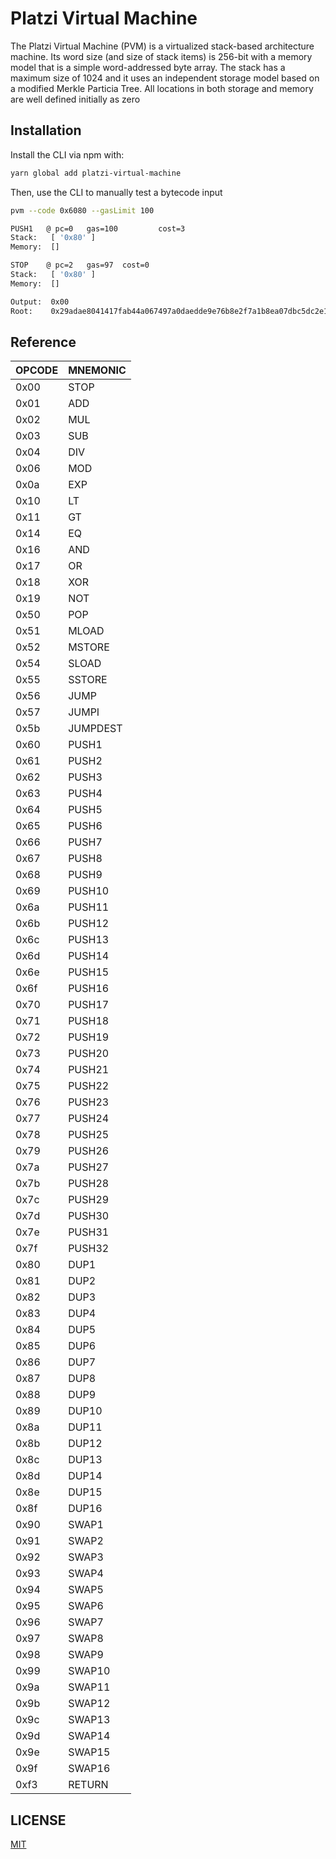 # Platzi Virtual Machine


The Platzi Virtual Machine (PVM) is a virtualized stack-based architecture machine. Its word size (and size of stack items) is 256-bit with a memory model that is a simple word-addressed byte array. The stack has a maximum size of 1024 and it uses an independent storage model based on a modified Merkle Particia Tree. All locations in both storage and memory are well defined initially as zero

## Installation


Install the CLI via npm with:

```sh
yarn global add platzi-virtual-machine
```


Then, use the CLI to manually test a bytecode input

```sh
pvm --code 0x6080 --gasLimit 100

PUSH1   @ pc=0   gas=100         cost=3
Stack:   [ '0x80' ]
Memory:  []

STOP    @ pc=2   gas=97  cost=0
Stack:   [ '0x80' ]
Memory:  []

Output:  0x00
Root:    0x29adae8041417fab44a067497a0daedde9e76b8e2f7a1b8ea07dbc5dc2e14588
```

## Reference

| OPCODE | MNEMONIC |
| ------ | -------- |
| 0x00 | STOP |
| 0x01 | ADD |
| 0x02 | MUL |
| 0x03 | SUB |
| 0x04 | DIV |
| 0x06 | MOD |
| 0x0a | EXP |
| 0x10 | LT |
| 0x11 | GT |
| 0x14 | EQ |
| 0x16 | AND |
| 0x17 | OR |
| 0x18 | XOR |
| 0x19 | NOT |
| 0x50 | POP |
| 0x51 | MLOAD |
| 0x52 | MSTORE |
| 0x54 | SLOAD |
| 0x55 | SSTORE |
| 0x56 | JUMP |
| 0x57 | JUMPI |
| 0x5b | JUMPDEST |
| 0x60 | PUSH1 |
| 0x61 | PUSH2 |
| 0x62 | PUSH3 |
| 0x63 | PUSH4 |
| 0x64 | PUSH5 |
| 0x65 | PUSH6 |
| 0x66 | PUSH7 |
| 0x67 | PUSH8 |
| 0x68 | PUSH9 |
| 0x69 | PUSH10 |
| 0x6a | PUSH11 |
| 0x6b | PUSH12 |
| 0x6c | PUSH13 |
| 0x6d | PUSH14 |
| 0x6e | PUSH15 |
| 0x6f | PUSH16 |
| 0x70 | PUSH17 |
| 0x71 | PUSH18 |
| 0x72 | PUSH19 |
| 0x73 | PUSH20 |
| 0x74 | PUSH21 |
| 0x75 | PUSH22 |
| 0x76 | PUSH23 |
| 0x77 | PUSH24 |
| 0x78 | PUSH25 |
| 0x79 | PUSH26 |
| 0x7a | PUSH27 |
| 0x7b | PUSH28 |
| 0x7c | PUSH29 |
| 0x7d | PUSH30 |
| 0x7e | PUSH31 |
| 0x7f | PUSH32 |
| 0x80 | DUP1 |
| 0x81 | DUP2 |
| 0x82 | DUP3 |
| 0x83 | DUP4 |
| 0x84 | DUP5 |
| 0x85 | DUP6 |
| 0x86 | DUP7 |
| 0x87 | DUP8 |
| 0x88 | DUP9 |
| 0x89 | DUP10 |
| 0x8a | DUP11 |
| 0x8b | DUP12 |
| 0x8c | DUP13 |
| 0x8d | DUP14 |
| 0x8e | DUP15 |
| 0x8f | DUP16 |
| 0x90 | SWAP1 |
| 0x91 | SWAP2 |
| 0x92 | SWAP3 |
| 0x93 | SWAP4 |
| 0x94 | SWAP5 |
| 0x95 | SWAP6 |
| 0x96 | SWAP7 |
| 0x97 | SWAP8 |
| 0x98 | SWAP9 |
| 0x99 | SWAP10 |
| 0x9a | SWAP11 |
| 0x9b | SWAP12 |
| 0x9c | SWAP13 |
| 0x9d | SWAP14 |
| 0x9e | SWAP15 |
| 0x9f | SWAP16 |
| 0xf3 | RETURN |

## LICENSE

[MIT](https://choosealicense.com/licenses/mit/)
